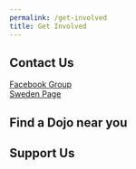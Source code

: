 ```yaml
---
permalink: /get-involved
title: Get Involved
---
```


## Contact Us

[Facebook Group](https://www.facebook.com/groups/216364791757353)
<br>[Sweden Page](https://www.facebook.com/Baska-Sweden-2018-1427271897380852)

## Find a Dojo near you

## Support Us

